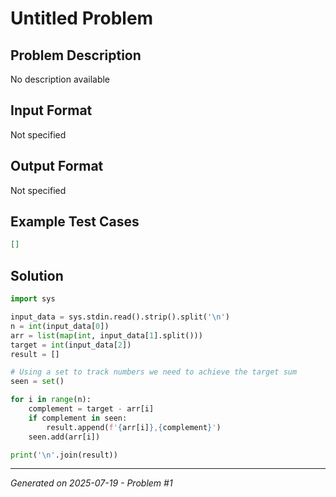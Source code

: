 # Untitled Problem

## Problem Description
No description available

## Input Format
Not specified

## Output Format
Not specified

## Example Test Cases
```json
[]
```

## Solution
```python
import sys

input_data = sys.stdin.read().strip().split('\n')
n = int(input_data[0])
arr = list(map(int, input_data[1].split()))
target = int(input_data[2])
result = []

# Using a set to track numbers we need to achieve the target sum
seen = set()

for i in range(n):
    complement = target - arr[i]
    if complement in seen:
        result.append(f'{arr[i]},{complement}')
    seen.add(arr[i])

print('\n'.join(result))
```

---
*Generated on 2025-07-19 - Problem #1*